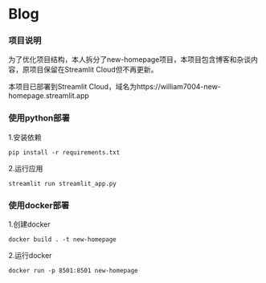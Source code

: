 # Blog

### 项目说明

为了优化项目结构，本人拆分了new-homepage项目，本项目包含博客和杂谈内容，原项目保留在Streamlit Cloud但不再更新。

本项目已部署到Streamlit Cloud，域名为https://william7004-new-homepage.streamlit.app

### 使用python部署
1.安装依赖
```
pip install -r requirements.txt
```
2.运行应用
```
streamlit run streamlit_app.py
```

### 使用docker部署
1.创建docker
```
docker build . -t new-homepage
```
2.运行docker
```
docker run -p 8501:8501 new-homepage
```

